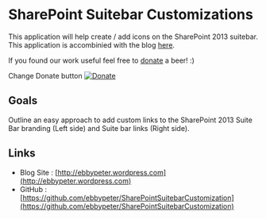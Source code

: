 # SharePoint Suitebar Customizations

This application will help create / add icons on the SharePoint 2013 suitebar. This application is accombinied with the blog [here](http://ebbypeter.wordpress.com).

If you found our work useful feel free to [donate](https://www.paypal.com/cgi-bin/webscr?cmd=_donations&business=ebbypeter%40gmail%2ecom&lc=NZ&item_name=Ebby%20Peter&currency_code=NZD&bn=PP%2dDonationsBF%3abtn_donateCC_LG%2egif%3aNonHosted) a beer! :)

Change Donate button
[![Donate](https://www.paypalobjects.com/en_US/i/btn/btn_donate_SM.gif)](https://www.paypal.com/cgi-bin/webscr?cmd=_donations&business=ebbypeter%40gmail%2ecom&lc=NZ&item_name=Ebby%20Peter&currency_code=NZD&bn=PP%2dDonationsBF%3abtn_donateCC_LG%2egif%3aNonHosted)

## Goals
Outline an easy approach to add custom links to the SharePoint 2013 Suite Bar branding (Left side) and Suite bar links (Right side).


## Links
- Blog Site : [http://ebbypeter.wordpress.com](http://ebbypeter.wordpress.com) 
- GitHub : [https://github.com/ebbypeter/SharePointSuitebarCustomization](https://github.com/ebbypeter/SharePointSuitebarCustomization)
